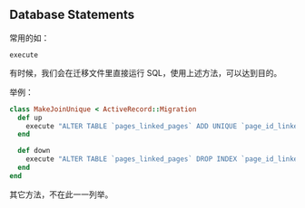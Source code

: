 ## Database Statements

常用的如：

```
execute
```

有时候，我们会在迁移文件里直接运行 SQL，使用上述方法，可以达到目的。

举例：

```ruby
class MakeJoinUnique < ActiveRecord::Migration
  def up
    execute "ALTER TABLE `pages_linked_pages` ADD UNIQUE `page_id_linked_page_id` (`page_id`,`linked_page_id`)"
  end

  def down
    execute "ALTER TABLE `pages_linked_pages` DROP INDEX `page_id_linked_page_id`"
  end
end
```

其它方法，不在此一一列举。

